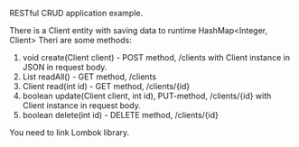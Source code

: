 RESTful CRUD application example.

There is a Client entity with saving data to runtime HashMap<Integer, Client>
Theri are some methods:
1. void create(Client client) - POST method, /clients with Client instance in JSON in request body.
2. List<Client> readAll() - GET method, /clients
3. Client read(int id) - GET method, /clients/{id}
4. boolean update(Client client, int id), PUT-method, /clients/{id} with Client instance in request body.
5. boolean delete(int id) - DELETE method, /clients/{id}

You need to link Lombok library.
